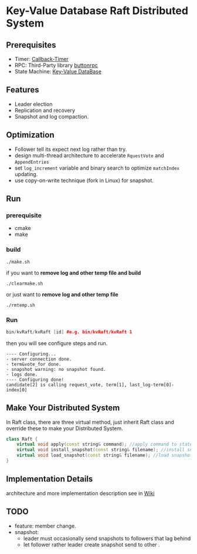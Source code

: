 # Key-Value Database Raft  Distributed System

## Prerequisites

* Timer: [Callback-Timer](https://github.com/messenger1th/Callback-Timer)
* RPC: Third-Party library [buttonrpc](https://github.com/button-chen/buttonrpc_cpp14) 
* State Machine: [Key-Value DataBase](https://github.com/messenger1th/SkipList)



## Features

* Leader election
* Replication and recovery 
* Snapshot and log compaction.



## Optimization

* Follower tell its expect next log rather than try.
* design multi-thread architecture to accelerate `RquestVote` and `AppendEntries`
* set  `log_increment` variable and binary search to optimize `matchIndex` updating.
* use copy-on-write technique (fork in Linux) for snapshot.



## Run

### prerequisite

* cmake
* make

### build

```shell
./make.sh
```

if you want to **remove log and other temp file and build**

```shell
./clearmake.sh
```

or just want to  **remove log and other temp file**

```shell
./rmtemp.sh
```

### Run

```cpp
bin/kvRaft/kvRaft [id] #e.g. bin/kvRaft/kvRaft 1
```

then you will see configure steps and run.

```shell
---- Configuring... 
- server connection done.
- term&vote_for done.
- snapshot warning: no snapshot found. 
- logs done.
---- Configuring done!
candidate[2] is calling request_vote, term[1], last_log-term[0]-index[0]
```



## Make Your Distributed System

In Raft class, there are three virtual method, just inherit Raft class and override these to make your Distributed System.

```cpp
class Raft {
    virtual void apply(const string& command); //apply command to state machine.
    virtual void install_snapshot(const string& filename); //install snapshot to file.
    virtual void load_snapshot(const string& filename); //load snapshot from file.
}
```





## Implementation Details

architecture and more implementation description see in [Wiki](https://github.com/messenger1th/KeyValue-Raft/wiki) 




## TODO

* feature: member change.
* snapshot: 
  * leader must occasionally send snapshots to followers that lag behind
  * let follower rather leader create snapshot  send to other .



